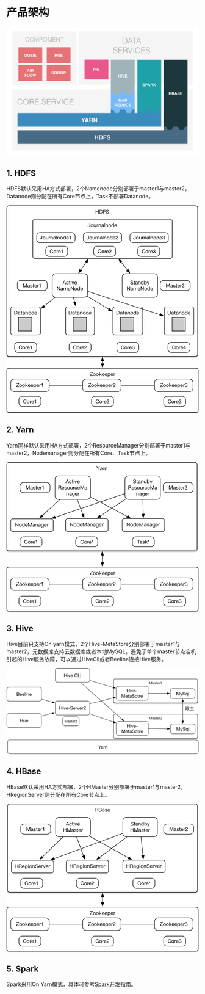# 产品架构

![](/images/jiagou.png)

## 1. HDFS

HDFS默认采用HA方式部署，2个Namenode分别部署于master1与master2，Datanode则分配在所有Core节点上，Task不部署Datanode。

![](/images/developer/hdfs.jpg)

## 2. Yarn

Yarn同样默认采用HA方式部署，2个ResourceManager分别部署于master1与master2，Nodemanager则分配在所有Core、Task节点上。

![](/images/developer/yarn.jpg)

## 3. Hive

Hive目前只支持On yarn模式，2个Hive-MetaStore分别部署于master1与master2，元数据库支持云数据库或者本地MySQL，避免了单个master节点宕机引起的Hive服务故障，可以通过HiveCli或者Beeline连接Hive服务。

![](/images/developer/hive.jpg)

## 4. HBase

HBase默认采用HA方式部署，2个HMaster分别部署于master1与master2，HRegionServer则分配在所有Core节点上。

![](/images/developer/hbase.jpg)

## 5. Spark

Spark采用On Yarn模式，具体可参考[Spark开发指南](https://docs.ucloud.cn/uhadoop/developer/sparkdev)。
